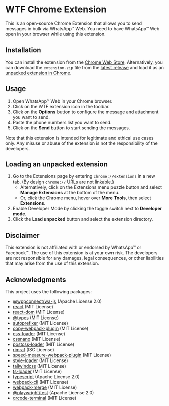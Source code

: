 # WTF Chrome Extension
This is an open-source Chrome Extension that allows you to send messages in bulk via WhatsApp™ Web. You need to have WhatsApp™ Web open in your browser while using this extension.

## Installation
You can install the extension from the [Chrome Web Store](https://chrome.google.com/webstore/detail/fockmbfncdacmjbmieenodfeblmneaii).
Alternatively, you can download the `extension.zip` file from the [latest release](https://github.com/marcosvrs/wtf/releases) and load it as an [unpacked extension in Chrome](#loading-an-unpacked-extension).

## Usage
1. Open WhatsApp™ Web in your Chrome browser.
2. Click on the WTF extension icon in the toolbar.
3. Click on the **Options** button to configure the message and attachment you want to send.
4. Paste the phone numbers list you want to send.
4. Click on the **Send** button to start sending the messages.

Note that this extension is intended for legitimate and ethical use cases only. Any misuse or abuse of the extension is not the responsibility of the developers.

## Loading an unpacked extension
1. Go to the Extensions page by entering `chrome://extensions` in a new tab. (By design `chrome://` URLs are not linkable.)
    - Alternatively, click on the Extensions menu puzzle button and select **Manage Extensions** at the bottom of the menu.
    - Or, click the Chrome menu, hover over **More Tools**, then select **Extensions**.
2. Enable Developer Mode by clicking the toggle switch next to **Developer mode**.
3. Click the **Load unpacked** button and select the extension directory.

## Disclaimer
This extension is not affiliated with or endorsed by WhatsApp™ or Facebook™. The use of this extension is at your own risk. The developers are not responsible for any damages, legal consequences, or other liabilities that may arise from the use of this extension.

## Acknowledgments
This project uses the following packages:
- [@wppconnect/wa-js](https://github.com/wppconnect-team/wa-js) (Apache License 2.0)
- [react](https://github.com/facebook/react) (MIT License)
- [react-dom](https://github.com/facebook/react) (MIT License)
- [@types](https://github.com/DefinitelyTyped/DefinitelyTyped) (MIT License)
- [autoprefixer](https://github.com/postcss/autoprefixer) (MIT License)
- [copy-webpack-plugin](https://github.com/webpack-contrib/copy-webpack-plugin) (MIT License)
- [css-loader](https://github.com/webpack-contrib/css-loader) (MIT License)
- [cssnano](https://github.com/cssnano/cssnano) (MIT License)
- [postcss-loader](https://github.com/webpack-contrib/postcss-loader) (MIT License)
- [rimraf](https://github.com/isaacs/rimraf) (ISC License)
- [speed-measure-webpack-plugin](https://github.com/stephencookdev/speed-measure-webpack-plugin) (MIT License)
- [style-loader](https://github.com/webpack-contrib/style-loader) (MIT License)
- [tailwindcss](https://github.com/tailwindlabs/tailwindcss) (MIT License)
- [ts-loader](https://github.com/TypeStrong/ts-loader) (MIT License)
- [typescript](https://github.com/microsoft/TypeScript) (Apache License 2.0)
- [webpack-cli](https://github.com/webpack/webpack-cli) (MIT License)
- [webpack-merge](https://github.com/survivejs/webpack-merge) (MIT License)
- [@playwright/test](https://github.com/microsoft/playwright) (Apache License 2.0)
- [qrcode-terminal](https://github.com/gtanner/qrcode-terminal) (MIT License)